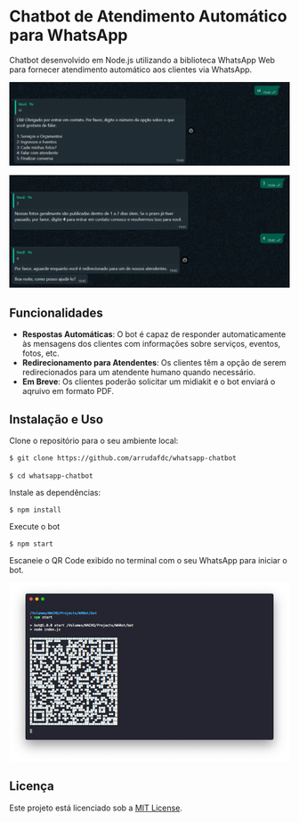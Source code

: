 # Chatbot de Atendimento Automático para WhatsApp

Chatbot desenvolvido em Node.js utilizando a biblioteca WhatsApp Web para fornecer atendimento automático aos clientes via WhatsApp.

![Texto Alternativo](https://github.com/arrudafdc/whatsapp-chatbot/blob/main/assets/captura1.png)

![Texto Alternativo](https://github.com/arrudafdc/whatsapp-chatbot/blob/main/assets/captura2.png)

## Funcionalidades

- **Respostas Automáticas**: O bot é capaz de responder automaticamente às mensagens dos clientes com informações sobre serviços, eventos, fotos, etc.
- **Redirecionamento para Atendentes**: Os clientes têm a opção de serem redirecionados para um atendente humano quando necessário.
- **Em Breve**: Os clientes poderão solicitar um midiakit e o bot enviará o aqruivo em formato PDF.

## Instalação e Uso

Clone o repositório para o seu ambiente local:

```
$ git clone https://github.com/arrudafdc/whatsapp-chatbot

$ cd whatsapp-chatbot
```

Instale as dependências:

```
$ npm install
```

Execute o bot
```
$ npm start
```

Escaneie o QR Code exibido no terminal com o seu WhatsApp para iniciar o bot.

![Texto Alternativo](https://github.com/arrudafdc/whatsapp-chatbot/blob/main/assets/qr-gen.png)

## Licença

Este projeto está licenciado sob a [MIT License](LICENSE).
